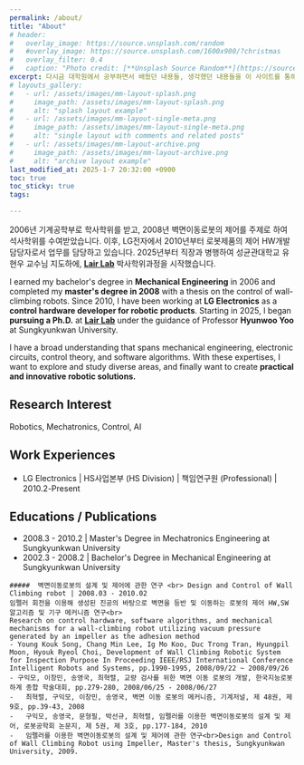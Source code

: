 ```yaml
---
permalink: /about/
title: "About"
# header:
#   overlay_image: https://source.unsplash.com/random
#   #overlay_image: https://source.unsplash.com/1600x900/?christmas
#   overlay_filter: 0.4
#   caption: "Photo credit: [**Unsplash Source Random**](https://source.unsplash.com)"
excerpt: 다시금 대학원에서 공부하면서 배웠던 내용들, 생각했던 내용들을 이 사이트를 통해 정리해나가고자 합니다.
# layouts_gallery:
#   - url: /assets/images/mm-layout-splash.png
#     image_path: /assets/images/mm-layout-splash.png
#     alt: "splash layout example"
#   - url: /assets/images/mm-layout-single-meta.png
#     image_path: /assets/images/mm-layout-single-meta.png
#     alt: "single layout with comments and related posts"
#   - url: /assets/images/mm-layout-archive.png
#     image_path: /assets/images/mm-layout-archive.png
#     alt: "archive layout example"
last_modified_at: 2025-1-7 20:32:00 +0900
toc: true
toc_sticky: true
tags:

---
```

  2006년 기계공학부로 학사학위를 받고, 2008년 벽면이동로봇의 제어를 주제로 하여 석사학위를 수여받았습니다. 이후, LG전자에서 2010년부터 로봇제품의 제어 HW개발 담당자로서 업무를 담당하고 있습니다. 2025년부터 직장과 병행하여 성균관대학교 유현우 교수님 지도하에, **[Lair Lab](https://lair.skku.edu/)** 박사학위과정을 시작했습니다.

I earned my bachelor's degree in **Mechanical Engineering** in 2006 and completed my **master's degree in 2008** with a thesis on the control of wall-climbing robots. Since 2010, I have been working at **LG Electronics** as a **control hardware developer for robotic products**. Starting in 2025, I began **pursuing a Ph.D.** at **[Lair Lab](https://lair.skku.edu/)** under the guidance of Professor **Hyunwoo Yoo** at Sungkyunkwan University.

I have a broad understanding that spans mechanical engineering, electronic circuits, control theory, and software algorithms. With these expertises, I want to explore and study diverse areas, and finally want to create **practical and innovative robotic solutions.**


## Research Interest
  Robotics, Mechatronics, Control, AI


## Work Experiences
 - LG Electronics \| HS사업본부 (HS Division) \| 책임연구원 (Professional) \| 2010.2-Present


## Educations / Publications

- 2008.3 - 2010.2 \| Master's Degree in Mechatronics Engineering at Sungkyunkwan University
- 2002.3 - 2008.2 \| Bachelor's Degree in Mechanical Engineering at Sungkyunkwan University

```
#####  벽면이동로봇의 설계 및 제어에 관한 연구 <br> Design and Control of Wall Climbing robot | 2008.03 - 2010.02
임펠러 회전을 이용해 생성된 진공의 바탕으로 벽면을 등반 및 이동하는 로봇의 제어 HW,SW 알고리즘 및 기구 메커니즘 연구<br>
Research on control hardware, software algorithms, and mechanical mechanisms for a wall-climbing robot utilizing vacuum pressure generated by an impeller as the adhesion method
- Young Kouk Song, Chang Min Lee, Ig Mo Koo, Duc Trong Tran, Hyungpil Moon, Hyouk Ryeol Choi, Development of Wall Climbing Robotic System for Inspection Purpose In Proceeding IEEE/RSJ International Conference Intelligent Robots and Systems, pp.1990-1995, 2008/09/22 ~ 2008/09/26
- 구익모, 이창민, 송영국, 최혁렬, 교량 검사를 위한 벽면 이동 로봇의 개발, 한국지능로봇 하계 종합 학술대회, pp.279-280, 2008/06/25 - 2008/06/27
-	최혁렬, 구익모, 이창민, 송영국, 벽면 이동 로봇의 메커니즘, 기계저널, 제 48권, 제 9호, pp.39-43, 2008
-	구익모, 송영국, 문형필, 박선규, 최혁렬, 임펠러를 이용한 벽면이동로봇의 설계 및 제어, 로봇공학회 논문지, 제 5권, 제 3호, pp.177-184, 2010
-	임펠러를 이용한 벽면이동로봇의 설계 및 제어에 관한 연구<br>Design and Control of Wall Climbing Robot using Impeller, Master's thesis, Sungkyunkwan University, 2009.
```
